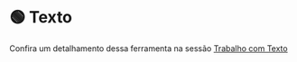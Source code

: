 # 🟢 Texto

Confira um detalhamento dessa ferramenta na sessão [Trabalho com Texto](../trabalho-com-texto/)

